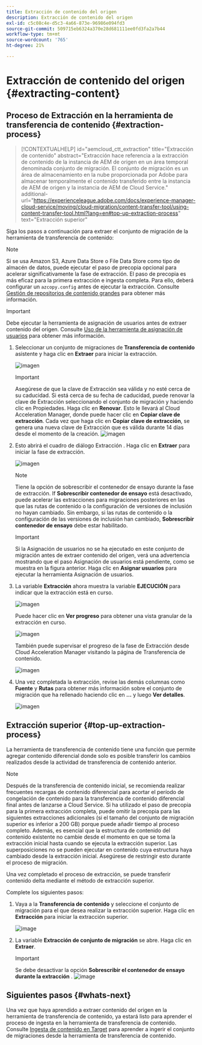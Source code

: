 ```yaml
---
title: Extracción de contenido del origen
description: Extracción de contenido del origen
exl-id: c5c08c4e-d5c3-4a66-873e-96986e094fd3
source-git-commit: 509715eb6324a370e28d681111ee0fd3fa2a7b44
workflow-type: tm+mt
source-wordcount: '765'
ht-degree: 21%

---
```


# Extracción de contenido del origen {#extracting-content}

## Proceso de Extracción en la herramienta de transferencia de contenido {#extraction-process}

>[!CONTEXTUALHELP]
>id="aemcloud_ctt_extraction"
>title="Extracción de contenido"
>abstract="Extracción hace referencia a la extracción de contenido de la instancia de AEM de origen en un área temporal denominada conjunto de migración. El conjunto de migración es un área de almacenamiento en la nube proporcionada por Adobe para almacenar temporalmente el contenido transferido entre la instancia de AEM de origen y la instancia de AEM de Cloud Service."
>additional-url="https://experienceleague.adobe.com/docs/experience-manager-cloud-service/moving/cloud-migration/content-transfer-tool/using-content-transfer-tool.html?lang=en#top-up-extraction-process" text="Extracción superior"


Siga los pasos a continuación para extraer el conjunto de migración de la herramienta de transferencia de contenido:

>[!NOTE]
>Si se usa Amazon S3, Azure Data Store o File Data Store como tipo de almacén de datos, puede ejecutar el paso de precopia opcional para acelerar significativamente la fase de extracción. El paso de precopia es más eficaz para la primera extracción e ingesta completa. Para ello, deberá configurar un `azcopy.config` antes de ejecutar la extracción. Consulte [Gestión de repositorios de contenido grandes](https://experienceleague.adobe.com/docs/experience-manager-cloud-service/moving/cloud-migration/content-transfer-tool/handling-large-content-repositories.html?lang=en) para obtener más información.

>[!IMPORTANT]
>Debe ejecutar la herramienta de asignación de usuarios antes de extraer contenido del origen. Consulte [Uso de la herramienta de asignación de usuarios](https://experienceleague.adobe.com/docs/experience-manager-cloud-service/moving/cloud-migration/content-transfer-tool/user-mapping-tool/using-user-mapping-tool.html?lang=en) para obtener más información.

1. Seleccionar un conjunto de migraciones de **Transferencia de contenido** asistente y haga clic en **Extraer** para iniciar la extracción.

   ![imagen](/help/journey-migration/content-transfer-tool/assets-ctt/cttcam12.png)

   >[!IMPORTANT]
   >
   >Asegúrese de que la clave de Extracción sea válida y no esté cerca de su caducidad. Si está cerca de su fecha de caducidad, puede renovar la clave de Extracción seleccionando el conjunto de migración y haciendo clic en Propiedades. Haga clic en **Renovar**. Esto le llevará al Cloud Acceleration Manager, donde puede hacer clic en **Copiar clave de extracción**. Cada vez que haga clic en **Copiar clave de extracción**, se genera una nueva clave de Extracción que es válida durante 14 días desde el momento de la creación.
   >![imagen](/help/journey-migration/content-transfer-tool/assets-ctt/cttcam13.png)

1. Esto abrirá el cuadro de diálogo Extracción . Haga clic en **Extraer** para iniciar la fase de extracción.

   ![imagen](/help/journey-migration/content-transfer-tool/assets-ctt/cttcam14.png)

   >[!NOTE]
   >Tiene la opción de sobrescribir el contenedor de ensayo durante la fase de extracción. If **Sobrescribir contenedor de ensayo** está desactivado, puede acelerar las extracciones para migraciones posteriores en las que las rutas de contenido o la configuración de versiones de inclusión no hayan cambiado. Sin embargo, si las rutas de contenido o la configuración de las versiones de inclusión han cambiado, **Sobrescribir contenedor de ensayo** debe estar habilitado.

   >[!IMPORTANT]
   >Si la Asignación de usuarios no se ha ejecutado en este conjunto de migración antes de extraer contenido del origen, verá una advertencia mostrando que el paso Asignación de usuarios está pendiente, como se muestra en la figura anterior. Haga clic en **Asignar usuarios** para ejecutar la herramienta Asignación de usuarios.

1. La variable **Extracción** ahora muestra la variable **EJECUCIÓN** para indicar que la extracción está en curso.

   ![imagen](/help/journey-migration/content-transfer-tool/assets-ctt/cttcam15.png)

   Puede hacer clic en **Ver progreso** para obtener una vista granular de la extracción en curso.

   ![imagen](/help/journey-migration/content-transfer-tool/assets-ctt/cttcam16.png)

   También puede supervisar el progreso de la fase de Extracción desde Cloud Acceleration Manager visitando la página de Transferencia de contenido.

   ![imagen](/help/journey-migration/content-transfer-tool/assets-ctt/cttcam17.png)

1. Una vez completada la extracción, revise las demás columnas como **Fuente** y **Rutas** para obtener más información sobre el conjunto de migración que ha rellenado haciendo clic en **...** y luego **Ver detalles**.

   ![imagen](/help/journey-migration/content-transfer-tool/assets-ctt/cttcam18.png)


## Extracción superior {#top-up-extraction-process}

La herramienta de transferencia de contenido tiene una función que permite agregar contenido diferencial donde solo es posible transferir los cambios realizados desde la actividad de transferencia de contenido anterior.

>[!NOTE]
>Después de la transferencia de contenido inicial, se recomienda realizar frecuentes recargas de contenido diferencial para acortar el período de congelación de contenido para la transferencia de contenido diferencial final antes de lanzarse a Cloud Service. Si ha utilizado el paso de precopia para la primera extracción completa, puede omitir la precopia para las siguientes extracciones adicionales (si el tamaño del conjunto de migración superior es inferior a 200 GB) porque puede añadir tiempo al proceso completo.
>Además, es esencial que la estructura de contenido del contenido existente no cambie desde el momento en que se toma la extracción inicial hasta cuando se ejecuta la extracción superior. Las superposiciones no se pueden ejecutar en contenido cuya estructura haya cambiado desde la extracción inicial. Asegúrese de restringir esto durante el proceso de migración.

Una vez completado el proceso de extracción, se puede transferir contenido delta mediante el método de extracción superior.

Complete los siguientes pasos:

1. Vaya a la **Transferencia de contenido** y seleccione el conjunto de migración para el que desea realizar la extracción superior. Haga clic en **Extracción** para iniciar la extracción superior.

   ![image](/help/journey-migration/content-transfer-tool/assets-ctt/cttcam19.png)

1. La variable **Extracción de conjunto de migración** se abre. Haga clic en **Extraer**.

   >[!IMPORTANT]
   >Se debe desactivar la opción **Sobrescribir el contenedor de ensayo durante la extracción** .
   >![image](/help/journey-migration/content-transfer-tool/assets-ctt/cttcam20.png)


## Siguientes pasos {#whats-next}

Una vez que haya aprendido a extraer contenido del origen en la herramienta de transferencia de contenido, ya estará listo para aprender el proceso de ingesta en la herramienta de transferencia de contenido. Consulte [Ingesta de contenido en Target](/help/journey-migration/content-transfer-tool/using-content-transfer-tool/ingesting-content.md) para aprender a ingerir el conjunto de migraciones desde la herramienta de transferencia de contenido.
